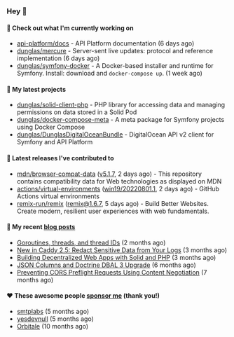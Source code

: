 ### Hey 👋

#### 👷 Check out what I'm currently working on

- [api-platform/docs](https://github.com/api-platform/docs) - API Platform documentation (6 days ago)
- [dunglas/mercure](https://github.com/dunglas/mercure) - Server-sent live updates: protocol and reference implementation (6 days ago)
- [dunglas/symfony-docker](https://github.com/dunglas/symfony-docker) - A Docker-based installer and runtime for Symfony. Install: download and `docker-compose up`. (1 week ago)

#### 🌱 My latest projects

- [dunglas/solid-client-php](https://github.com/dunglas/solid-client-php) - PHP library for accessing data and managing permissions on data stored in a Solid Pod
- [dunglas/docker-compose-meta](https://github.com/dunglas/docker-compose-meta) - A meta package for Symfony projects using Docker Compose
- [dunglas/DunglasDigitalOceanBundle](https://github.com/dunglas/DunglasDigitalOceanBundle) - DigitalOcean API v2 client for Symfony and API Platform

#### 🔭 Latest releases I've contributed to

- [mdn/browser-compat-data](https://github.com/mdn/browser-compat-data) ([v5.1.7](https://github.com/mdn/browser-compat-data/releases/tag/v5.1.7), 2 days ago) - This repository contains compatibility data for Web technologies as displayed on MDN
- [actions/virtual-environments](https://github.com/actions/virtual-environments) ([win19/20220801.1](https://github.com/actions/virtual-environments/releases/tag/win19%2F20220801.1), 2 days ago) - GitHub Actions virtual environments
- [remix-run/remix](https://github.com/remix-run/remix) ([remix@1.6.7](https://github.com/remix-run/remix/releases/tag/remix%401.6.7), 5 days ago) - Build Better Websites. Create modern, resilient user experiences with web fundamentals.

#### 📜 My recent [blog posts](https://dunglas.fr)

- [Goroutines, threads, and thread IDs](https://dunglas.fr/2022/05/goroutines-threads-and-thread-ids/) (2 months ago)
- [New in Caddy 2.5: Redact Sensitive Data from Your Logs](https://dunglas.fr/2022/04/caddy-logging-security-improvements/) (3 months ago)
- [Building Decentralized Web Apps with Solid and PHP](https://dunglas.fr/2022/04/building-decentralized-web-apps-with-solid-and-php/) (3 months ago)
- [JSON Columns and Doctrine DBAL 3 Upgrade](https://dunglas.fr/2022/01/json-columns-and-doctrine-dbal-3-upgrade/) (6 months ago)
- [Preventing CORS Preflight Requests Using Content Negotiation](https://dunglas.fr/2022/01/preventing-cors-preflight-requests-using-content-negotiation/) (7 months ago)

#### ❤️ These awesome people [sponsor me](https://github.com/sponsors/dunglas) (thank you!)

- [smtplabs](https://github.com/smtplabs) (5 months ago)
- [yesdevnull](https://github.com/yesdevnull) (5 months ago)
- [Orbitale](https://github.com/Orbitale) (10 months ago)
